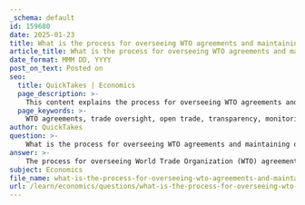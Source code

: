```yaml
---
_schema: default
id: 159680
date: 2025-01-23
title: What is the process for overseeing WTO agreements and maintaining open trade?
article_title: What is the process for overseeing WTO agreements and maintaining open trade?
date_format: MMM DD, YYYY
post_on_text: Posted on
seo:
  title: QuickTakes | Economics
  page_description: >-
    This content explains the process for overseeing WTO agreements and maintaining open trade, highlighting key components such as transparency, monitoring, dispute resolution, and trade negotiations.
  page_keywords: >-
    WTO agreements, trade oversight, open trade, transparency, monitoring, dispute settlement, trade capacity building, trade negotiations, member governance, international trade
author: QuickTakes
question: >-
    What is the process for overseeing WTO agreements and maintaining open trade?
answer: >-
    The process for overseeing World Trade Organization (WTO) agreements and maintaining open trade involves several key components:\n\n1. **Transparency and Notification**: WTO agreements require member governments to make their trade policies transparent. This is achieved by notifying the WTO about laws in force and measures adopted. This transparency is crucial for ensuring that all members are aware of each other's trade policies and practices.\n\n2. **Monitoring and Review**: Various WTO councils and committees are responsible for monitoring compliance with the agreements. All WTO members undergo periodic scrutiny of their trade policies and practices, which includes reviews that contain reports from the country concerned and the WTO Secretariat. This process helps ensure that WTO agreements are being properly implemented and that members adhere to their commitments.\n\n3. **Dispute Settlement**: A vital aspect of the WTO's role is its Dispute Settlement Understanding (DSU), which provides a structured process for resolving trade disputes between member nations. When countries believe their rights under the agreements are being infringed, they can bring disputes to the WTO. Judgments are made by independent experts who interpret the agreements and assess individual countries' commitments. This mechanism is essential for enforcing the rules and ensuring smooth trade flows.\n\n4. **Trade Capacity Building**: The WTO also focuses on building trade capacity, particularly for developing countries. This includes providing support and resources to help these nations effectively engage in international trade and comply with WTO agreements.\n\n5. **Trade Negotiations**: The WTO serves as a forum for negotiating trade agreements that cover goods, services, and intellectual property. These agreements outline principles of liberalization, commitments to lower tariffs, and procedures for settling disputes. The agreements are dynamic and can be renegotiated or expanded, as seen with ongoing negotiations under the Doha Development Agenda.\n\n6. **Member Governance**: The WTO is governed by its member governments, with major decisions made by ministers or their delegates. The Secretariat, which employs over 600 staff, plays a crucial role in coordinating activities, assisting members, and ensuring that negotiations progress smoothly.\n\nIn summary, the WTO's oversight of agreements and maintenance of open trade is a comprehensive process that includes transparency, monitoring, dispute resolution, capacity building, and active negotiations, all aimed at fostering a fair and predictable international trading environment.
subject: Economics
file_name: what-is-the-process-for-overseeing-wto-agreements-and-maintaining-open-trade.md
url: /learn/economics/questions/what-is-the-process-for-overseeing-wto-agreements-and-maintaining-open-trade
---
```


&nbsp;